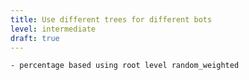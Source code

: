 ```yaml
---
title: Use different trees for different bots
level: intermediate
draft: true
---
```


    - percentage based using root level random_weighted
